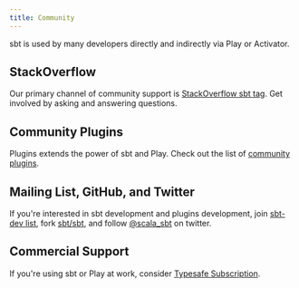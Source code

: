 ```yaml
---
title: Community
---
```


  [so]: http://stackoverflow.com/questions/tagged/sbt
  [sub]: http://typesafe.com/how/subscription
  [ml]: https://groups.google.com/d/forum/sbt-dev
  [github]: https://github.com/sbt/sbt
  [twitter]: https://twitter.com/scala_sbt
  [Community-Plugins]: release/docs/Community-Plugins.html

sbt is used by many developers directly and indirectly via Play or Activator.

## StackOverflow

Our primary channel of community support is [StackOverflow sbt tag][so]. Get involved by asking and answering questions.

## Community Plugins

Plugins extends the power of sbt and Play. Check out the list of [community plugins][Community-Plugins].

## Mailing List, GitHub, and Twitter

If you're interested in sbt development and plugins development, join [sbt-dev list][ml], fork [sbt/sbt][github], and follow [@scala_sbt][twitter] on twitter.

## Commercial Support

If you're using sbt or Play at work, consider [Typesafe Subscription][sub].
